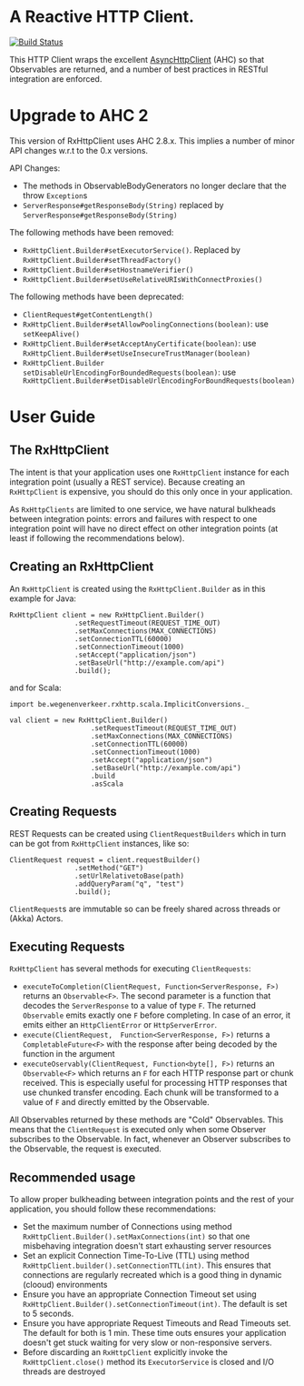 # A Reactive HTTP Client.

[![Build Status](https://travis-ci.org/WegenenVerkeer/RxHttpClient.png?branch=develop)](https://travis-ci.org/WegenenVerkeer/RxHttpClient)


This HTTP Client wraps the excellent [AsyncHttpClient](https://github.com/AsyncHttpClient/async-http-client) (AHC) so that
Observables are returned, and a number of best practices in RESTful integration are enforced.

# Upgrade to AHC 2

This version of RxHttpClient uses AHC 2.8.x. This implies a number of minor API changes w.r.t to the 0.x versions. 

API Changes:

 - The methods in ObservableBodyGenerators no longer declare that the throw `Exception`s
 - `ServerResponse#getResponseBody(String)` replaced by `ServerResponse#getResponseBody(String)`
 
The following methods have been removed:

 - `RxHttpClient.Builder#setExecutorService()`. Replaced by `RxHttpClient.Builder#setThreadFactory()`
 - `RxHttpClient.Builder#setHostnameVerifier()` 
 - `RxHttpClient.Builder#setUseRelativeURIsWithConnectProxies()`


The following methods have been deprecated:

 - `ClientRequest#getContentLength()`
 - `RxHttpClient.Builder#setAllowPoolingConnections(boolean)`: use `setKeepAlive()`
 - `RxHttpClient.Builder#setAcceptAnyCertificate(boolean)`: use `RxHttpClient.Builder#setUseInsecureTrustManager(boolean)`
 - `RxHttpClient.Builder setDisableUrlEncodingForBoundedRequests(boolean)`: use ` RxHttpClient.Builder#setDisableUrlEncodingForBoundRequests(boolean)`

# User Guide

## The RxHttpClient

The intent is that your application uses one `RxHttpClient` instance for each integration point (usually a REST service). Because creating
 an `RxHttpClient` is expensive, you should do this only once in your application. 
   
As `RxHttpClients` are limited to one service, we have natural bulkheads between integration points: errors and failures with 
respect to one integration point will have no direct effect on other integration points (at least if following the recommendations below).  


## Creating an RxHttpClient

An `RxHttpClient` is created using the `RxHttpClient.Builder` as in this example for Java:


    RxHttpClient client = new RxHttpClient.Builder()
                    .setRequestTimeout(REQUEST_TIME_OUT)
                    .setMaxConnections(MAX_CONNECTIONS)
                    .setConnectionTTL(60000)
                    .setConnectionTimeout(1000)
                    .setAccept("application/json")
                    .setBaseUrl("http://example.com/api")
                    .build();

and for Scala:

    import be.wegenenverkeer.rxhttp.scala.ImplicitConversions._

    val client = new RxHttpClient.Builder()
                        .setRequestTimeout(REQUEST_TIME_OUT)
                        .setMaxConnections(MAX_CONNECTIONS)
                        .setConnectionTTL(60000)
                        .setConnectionTimeout(1000)
                        .setAccept("application/json")
                        .setBaseUrl("http://example.com/api")
                        .build
                        .asScala


## Creating Requests

REST Requests can be created using `ClientRequestBuilders` which in turn can be got from `RxHttpClient` instances, like so:
 
    ClientRequest request = client.requestBuilder()
                    .setMethod("GET")
                    .setUrlRelativetoBase(path)
                    .addQueryParam("q", "test")
                    .build();

`ClientRequest`s are immutable so can be freely shared across threads or (Akka) Actors.

## Executing Requests

`RxHttpClient` has several methods for executing `ClientRequests`:
 
 + `executeToCompletion(ClientRequest, Function<ServerResponse, F>)` returns an `Observable<F>`. The second parameter is a function that decodes the 
 `ServerResponse` to a value of type `F`. The returned `Observable` emits exactly one `F` before completing. In case of an error, it 
    emits either an `HttpClientError` or `HttpServerError`. 
 + `execute(ClientRequest,  Function<ServerResponse, F>)` returns a `CompletableFuture<F>` with the response after being decoded by the function in the argument
 + `executeOservably(ClientRequest, Function<byte[], F>)` returns an `Observable<F>` which returns an `F` for each HTTP response part or chunk received. This
  is especially useful for processing HTTP responses that use chunked transfer encoding. Each chunk will be transformed to a value of `F` and 
  directly emitted by the Observable.

All Observables returned by these methods are "Cold" Observables. This means that the `ClientRequest` is executed only when some Observer subscribes 
to the Observable. In fact, whenever an Observer subscribes to the Observable, the request is executed.


## Recommended usage 

To allow proper bulkheading between integration points and the rest of your application, you should follow these recommendations:

+ Set the maximum number of Connections using method `RxHttpClient.Builder().setMaxConnections(int)` so that one misbehaving integration doesn't
 start exhausting server resources
+ Set an explicit Connection Time-To-Live (TTL) using method `RxHttpClient.builder().setConnectionTTL(int)`. This ensures that connections are 
regularly recreated which is a good thing in dynamic (clooud) environments
+ Ensure you have an appropriate Connection Timeout set using `RxHttpClient.Builder().setConnectionTimeout(int)`. The default is set to 5 seconds.
+ Ensure you have appropriate Request Timeouts and Read Timeouts set. The default for both is 1 min. These time outs ensures your application 
doesn't get stuck waiting for very slow or non-responsive servers.
+ Before discarding an `RxHttpClient` explicitly invoke the `RxHttpClient.close()` method its `ExecutorService` is closed and I/O threads are
destroyed




